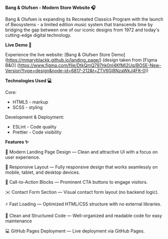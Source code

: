 **Bang & Olufsen - Modern Store Website 🎧**

Bang & Olufsen is expanding its Recreated Classics Program with the launch of Beosystems - a limited edition music system that transcends time by bridging the gap between one of our iconic designs from 1972 and today's cutting-edge digital technology.

**Live Demo 🛜**

Experience the live website: [Bang & Olufsen Store Demo] (https://mmaryblackk.github.io/landing_page/)
(design taken from [Figma B&O] (https://www.figma.com/file/DtkQmQ797hk0nI4KfMi2Uq/BOSE-New-Version?type=design&node-id=6817-212&t=ZTV6Gl8NzaWkJ4FK-0))

**Technologies Used 💻**

Core:

- HTML5 - markup
- SCSS - styling

Development & Deployment:

- ESLint - Code quality
- Prettier - Code visibility

**Features ✨**

🎨 Modern Landing Page Design — Clean and attractive UI with a focus on user experience.

📱 Responsive Layout — Fully responsive design that works seamlessly on mobile, tablet, and desktop devices.

💬 Call-to-Action Blocks — Prominent CTA buttons to engage visitors.

✉️ Contact Form Section — Visual contact form layout (no backend logic).

⚡ Fast Loading — Optimized HTML/CSS structure with no external libraries.

🔧 Clean and Structured Code — Well-organized and readable code for easy maintenance

💻 GitHub Pages Deployment — Live deployment via GitHub Pages.
